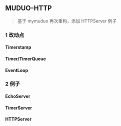 ## MUDUO-HTTP
> 基于 mymuduo 再次重构，添加 HTTPServer 例子

### 1 改动点

#### Timerstamp

#### Timer/TimerQueue

#### EventLoop

### 2 例子

#### EchoServer

#### TimerServer

#### HTTPServer

